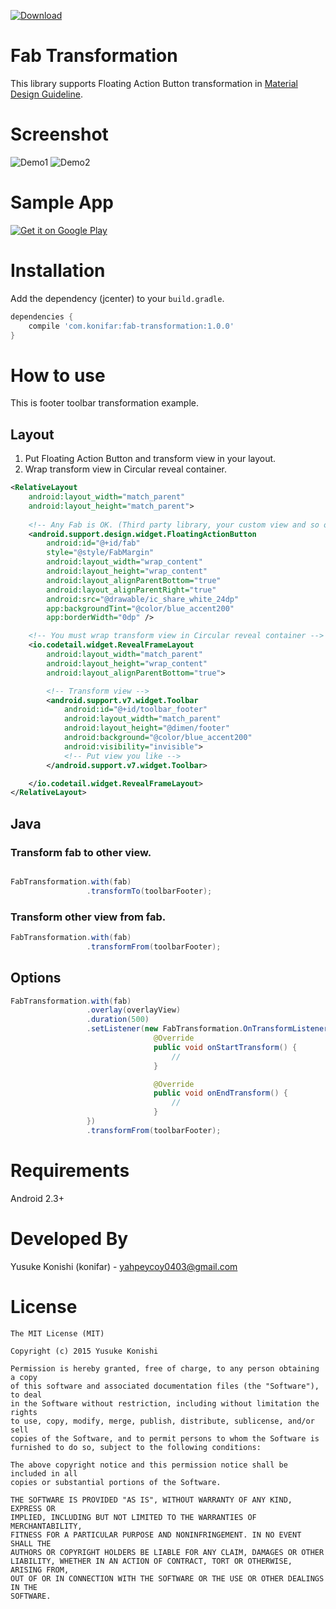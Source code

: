 [ ![Download](https://api.bintray.com/packages/konifar/maven/fab-transformation/images/download.svg) ](https://bintray.com/konifar/maven/fab-transformation/_latestVersion)

# Fab Transformation
This library supports Floating Action Button transformation in [Material Design Guideline](https://www.google.com/design/spec/components/buttons-floating-action-button.html).

# Screenshot
![Demo1](art/transform_to_toolbar.gif)
![Demo2](art/transform_to_sheet.gif)

# Sample App
<a href="https://play.google.com/store/apps/details?id=com.konifar.example.fabtransformation">
  <img alt="Get it on Google Play"
       src="https://developer.android.com/images/brand/en_generic_rgb_wo_60.png" />
</a>

# Installation
Add the dependency (jcenter) to your `build.gradle`.
```groovy
dependencies {
    compile 'com.konifar:fab-transformation:1.0.0'
}
```

# How to use
This is footer toolbar transformation example.

## Layout
1. Put Floating Action Button and transform view in your layout.
2. Wrap transform view in Circular reveal container.

```xml
<RelativeLayout
    android:layout_width="match_parent"
    android:layout_height="match_parent">
    
    <!-- Any Fab is OK. (Third party library, your custom view and so on) -->
    <android.support.design.widget.FloatingActionButton
        android:id="@+id/fab"
        style="@style/FabMargin"
        android:layout_width="wrap_content"
        android:layout_height="wrap_content"
        android:layout_alignParentBottom="true"
        android:layout_alignParentRight="true"
        android:src="@drawable/ic_share_white_24dp"
        app:backgroundTint="@color/blue_accent200"
        app:borderWidth="0dp" />

    <!-- You must wrap transform view in Circular reveal container -->
    <io.codetail.widget.RevealFrameLayout
        android:layout_width="match_parent"
        android:layout_height="wrap_content"
        android:layout_alignParentBottom="true">

        <!-- Transform view -->
        <android.support.v7.widget.Toolbar
            android:id="@+id/toolbar_footer"
            android:layout_width="match_parent"
            android:layout_height="@dimen/footer"
            android:background="@color/blue_accent200"
            android:visibility="invisible">
            <!-- Put view you like -->
        </android.support.v7.widget.Toolbar>

    </io.codetail.widget.RevealFrameLayout>
</RelativeLayout>
```

## Java
### Transform fab to other view.
```java

FabTransformation.with(fab)
                 .transformTo(toolbarFooter);
```

### Transform other view from fab.
```java
FabTransformation.with(fab)
                 .transformFrom(toolbarFooter);
```

## Options
```java
FabTransformation.with(fab)
                 .overlay(overlayView)
                 .duration(500)
                 .setListener(new FabTransformation.OnTransformListener() {
                                @Override
                                public void onStartTransform() {
                                    // 
                                }

                                @Override
                                public void onEndTransform() {
                                    //
                                }
                 })
                 .transformFrom(toolbarFooter);
```

# Requirements
Android 2.3+

# Developed By
Yusuke Konishi (konifar) - <yahpeycoy0403@gmail.com>

# License
```
The MIT License (MIT)

Copyright (c) 2015 Yusuke Konishi

Permission is hereby granted, free of charge, to any person obtaining a copy
of this software and associated documentation files (the "Software"), to deal
in the Software without restriction, including without limitation the rights
to use, copy, modify, merge, publish, distribute, sublicense, and/or sell
copies of the Software, and to permit persons to whom the Software is
furnished to do so, subject to the following conditions:

The above copyright notice and this permission notice shall be included in all
copies or substantial portions of the Software.

THE SOFTWARE IS PROVIDED "AS IS", WITHOUT WARRANTY OF ANY KIND, EXPRESS OR
IMPLIED, INCLUDING BUT NOT LIMITED TO THE WARRANTIES OF MERCHANTABILITY,
FITNESS FOR A PARTICULAR PURPOSE AND NONINFRINGEMENT. IN NO EVENT SHALL THE
AUTHORS OR COPYRIGHT HOLDERS BE LIABLE FOR ANY CLAIM, DAMAGES OR OTHER
LIABILITY, WHETHER IN AN ACTION OF CONTRACT, TORT OR OTHERWISE, ARISING FROM,
OUT OF OR IN CONNECTION WITH THE SOFTWARE OR THE USE OR OTHER DEALINGS IN THE
SOFTWARE.
```
